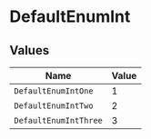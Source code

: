 # DefaultEnumInt


## Values

| Name                  | Value                 |
| --------------------- | --------------------- |
| `DefaultEnumIntOne`   | 1                     |
| `DefaultEnumIntTwo`   | 2                     |
| `DefaultEnumIntThree` | 3                     |